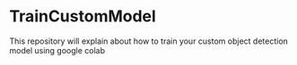 # TrainCustomModel
This repository will explain about how to train your custom object detection model using google colab
